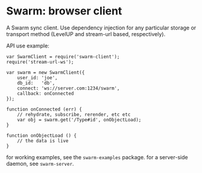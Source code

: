 # Swarm: browser client

A Swarm sync client.
Use dependency injection for any particular storage or transport method (LevelUP and stream-url based, respectively).


API use example:

    var SwarmClient = require('swarm-client');
    require('stream-url-ws');

    var swarm = new SwarmClient({
        user_id: 'joe',
        db_id:   'db',
        connect: 'ws://server.com:1234/swarm',
        callback: onConnected
    });

    function onConnected (err) {
        // rehydrate, subscribe, rerender, etc etc
        var obj = swarm.get('/Type#id', onObjectLoad);
    }

    function onObjectLoad () {
        // the data is live
    }


for working examples, see the `swarm-examples` package.
for a server-side daemon, see `swarm-server`.
